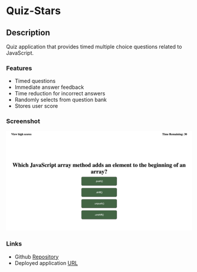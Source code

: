 # Quiz-Stars

## Description

Quiz application that provides timed multiple choice questions related to JavaScript.

### Features

* Timed questions
* Immediate answer feedback
* Time reduction for incorrect answers
* Randomly selects from question bank
* Stores user score

### Screenshot

![screenshot](./assets/images/quizQuestion.png)

### Links

* Github [Repository](https://github.com/micahives/Quiz-Stars)
* Deployed application [URL](https://micahives.github.io/Quiz-Stars/)